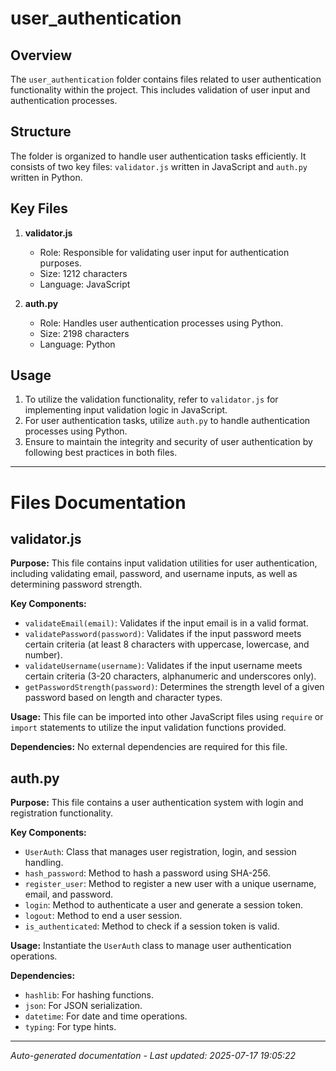 # user_authentication

## Overview
The `user_authentication` folder contains files related to user authentication functionality within the project. This includes validation of user input and authentication processes.

## Structure
The folder is organized to handle user authentication tasks efficiently. It consists of two key files: `validator.js` written in JavaScript and `auth.py` written in Python.

## Key Files
1. **validator.js**
   - Role: Responsible for validating user input for authentication purposes.
   - Size: 1212 characters
   - Language: JavaScript

2. **auth.py**
   - Role: Handles user authentication processes using Python.
   - Size: 2198 characters
   - Language: Python

## Usage
1. To utilize the validation functionality, refer to `validator.js` for implementing input validation logic in JavaScript.
2. For user authentication tasks, utilize `auth.py` to handle authentication processes using Python.
3. Ensure to maintain the integrity and security of user authentication by following best practices in both files.

---

# Files Documentation

## validator.js

**Purpose:** This file contains input validation utilities for user authentication, including validating email, password, and username inputs, as well as determining password strength.

**Key Components:**
- `validateEmail(email)`: Validates if the input email is in a valid format.
- `validatePassword(password)`: Validates if the input password meets certain criteria (at least 8 characters with uppercase, lowercase, and number).
- `validateUsername(username)`: Validates if the input username meets certain criteria (3-20 characters, alphanumeric and underscores only).
- `getPasswordStrength(password)`: Determines the strength level of a given password based on length and character types.

**Usage:** This file can be imported into other JavaScript files using `require` or `import` statements to utilize the input validation functions provided.

**Dependencies:** No external dependencies are required for this file.

## auth.py

**Purpose:** This file contains a user authentication system with login and registration functionality.

**Key Components:**
- `UserAuth`: Class that manages user registration, login, and session handling.
- `hash_password`: Method to hash a password using SHA-256.
- `register_user`: Method to register a new user with a unique username, email, and password.
- `login`: Method to authenticate a user and generate a session token.
- `logout`: Method to end a user session.
- `is_authenticated`: Method to check if a session token is valid.

**Usage:** Instantiate the `UserAuth` class to manage user authentication operations.

**Dependencies:**
- `hashlib`: For hashing functions.
- `json`: For JSON serialization.
- `datetime`: For date and time operations.
- `typing`: For type hints.

---
*Auto-generated documentation - Last updated: 2025-07-17 19:05:22*
